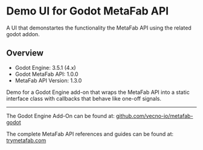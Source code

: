 # Demo UI for Godot MetaFab API

A UI that demonstartes the functionality the MetaFab API using the related godot addon.

## Overview

* Godot Engine: 3.5.1 (4.x)
* Godot MetaFab API: 1.0.0
* MetaFab API Version: 1.3.0

Demo for a Godot Engine add-on that wraps the MetaFab API into a static interface class with callbacks that behave like one-off signals.

---

The Godot Engine Add-On can be found at: [github.com/vecno-io/metafab-godot](https://github.com/vecno-io/metafab-godot)

The complete MetaFab API references and guides can be found at: [trymetafab.com](https://trymetafab.com)
